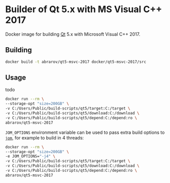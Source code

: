 # Builder of Qt 5.x with MS Visual C++ 2017

Docker image for building [Qt](https://www.qt.io) 5.x with Microsoft Visual C++ 2017.

## Building

```bash
docker build -t abrarov/qt5-msvc-2017 docker/qt5-msvc-2017/src
```

## Usage

todo

```bash
docker run --rm \
--storage-opt "size=200GB" \
-v C:/Users/Public/build-scripts/qt5/target:C:/target \
-v C:/Users/Public/build-scripts/qt5/download:C:/download \
-v C:/Users/Public/build-scripts/qt5/depend:C:/depend:ro \
abrarov/qt5-msvc-2017
```

`JOM_OPTIONS` environment variable can be used to pass extra build options to 
[`jom`](https://wiki.qt.io/Jom), for example to build in 4 threads:

```bash
docker run --rm \
--storage-opt "size=200GB" \
-e JOM_OPTIONS="-j4" \
-v C:/Users/Public/build-scripts/qt5/target:C:/target \
-v C:/Users/Public/build-scripts/qt5/download:C:/download \
-v C:/Users/Public/build-scripts/qt5/depend:C:/depend:ro \
abrarov/qt5-msvc-2017
```
